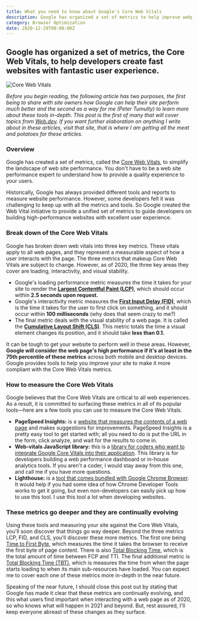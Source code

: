 ```yaml
---
title: What you need to know about Google's Core Web Vitals
description: Google has organized a set of metrics to help improve webpage performance and they are called the Core Web Vitals.
category: Browser Optimization
date: 2020-12-29T00:00:00Z
---
```


## Google has organized a set of metrics, the Core Web Vitals, to help developers create fast websites with fantastic user experience.

![Core Web Vitals](/assets/images/web-vital-metrics.jpg)

*Before you begin reading, the following article has two purposes, the first being to share with site owners how Google can help their site perform much better and the second as a way for me (Peter Tumulty) to learn more about these tools in-depth. This post is the first of many that will cover topics from [Web.dev](https://web.dev). If you want further elaboration on anything I write about in these articles, visit that site, that is where I am getting all the meat and potatoes for these articles.*

### Overview

Google has created a set of metrics, called the [Core Web Vitals](https://web.dev/vitals/), to simplify the landscape of web site performance. You don't have to be a web site performance expert to understand how to provide a quality experience to your users.

Historically, Google has always provided different tools and reports to measure website performance. However, some developers felt it was challenging to keep up with all the metrics and tools. So Google created the Web Vital initiative to provide a unified set of metrics to guide developers on building high-performance websites with excellent user experience.

### Break down of the Core Web Vitals

Google has broken down web vitals into three key metrics. These vitals apply to all web pages, and they represent a measurable aspect of how a user interacts with the page. The three metrics that makeup Core Web Vitals are subject to change. However, as of 2020, the three key areas they cover are loading, interactivity, and visual stability. 

* Google's loading performance metric measures the time it takes for your site to render the **[Largest Contentful Paint (LCP)](https://web.dev/lcp/)**, which should occur within **2.5 seconds upon request.**
* Google's interactivity metric measures the **[First Input Delay (FID)](https://web.dev/fid/)**, which is the time it takes for the user to first click on something, and it should occur within **100 milliseconds** (why does that seem crazy to me?)
* The final metric deals with the visual stability of a web page. It is called the **[Cumulative Layout Shift (CLS)](https://web.dev/cls/)**. This metric totals the time a visual element changes its position, and it should take **less than 0.1.**

It can be tough to get your website to perform well in these areas. However, **Google will consider the web page's high performance if it's at least in the 75th percentile of these metrics** across both mobile and desktop devices. Google provides tools to help you improve your site to make it more compliant with the Core Web Vitals metrics.

### How to measure the Core Web Vitals

Google believes that the Core Web Vitals are critical to all web experiences. As a result, it is committed to surfacing these metrics in all of its popular tools—here are a few tools you can use to measure the Core Web Vitals.

* **PageSpeed Insights:** is a [website that measures the contents of a web page](https://developers.google.com/speed/pagespeed/insights/) and makes suggestions for improvements. PageSpeed Insights is a pretty easy tool to get started with; all you need to do is put the URL in the form, click analyze, and wait for the results to come in.
* **Web-vitals JavaScript library:** this is a [library for coders who want to integrate Google Core Vitals into their application](https://github.com/GoogleChrome/web-vitals). This library is for developers building a web performance dashboard or in-house analytics tools. If you aren't a coder, I would stay away from this one, and call me if you have more questions.
* **Lighthouse:** is a [tool that comes bundled with Google Chrome Browser](https://developers.google.com/web/tools/lighthouse). It would help if you had some idea of how Chrome Developer Tools works to get it going, but even non-developers can easily pick up how to use this tool. I use this tool a lot when developing websites.

### These metrics go deeper and they are continually evolving

Using these tools and measuring your site against the Core Web Vitals, you'll soon discover that things go way deeper. Beyond the three metrics LCP, FID, and CLS, you'll discover these more metrics. The first one being [Time to First Byte](https://web.dev/time-to-first-byte/), which measures the time it takes the browser to receive the first byte of page content. There is also [Total Blocking Time](https://web.dev/tbt/), which is the total amount of time between FCP and TTI. The final additional metric is [Total Blocking Time (TBT)](https://web.dev/tti/), which is measures the time from when the page starts loading to when its main sub-resources have loaded. You can expect me to cover each one of these metrics more in-depth in the near future.

Speaking of the near future, I should close this post out by stating that Google has made it clear that these metrics are continually evolving, and this what users find important when interacting with a web page as of 2020, so who knows what will happen in 2021 and beyond. But, rest assured, I'll keep everyone abreast of these changes as they surface.